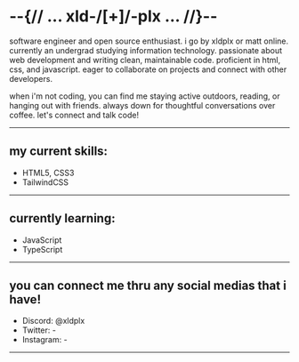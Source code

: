 # --{// ... xld-/[+]/-plx ... //}--

software engineer and open source enthusiast. i go by xldplx or matt online. currently an undergrad studying information technology. passionate about web development and writing clean, maintainable code. proficient in html, css, and javascript. eager to collaborate on projects and connect with other developers.

when i'm not coding, you can find me staying active outdoors, reading, or hanging out with friends. always down for thoughtful conversations over coffee. let's connect and talk code!

---

## my current skills:

* HTML5, CSS3
* TailwindCSS 

---

## currently learning:

* JavaScript
* TypeScript

---

## you can connect me thru any social medias that i have!

* Discord: @xldplx
* Twitter: -
* Instagram: -

---
